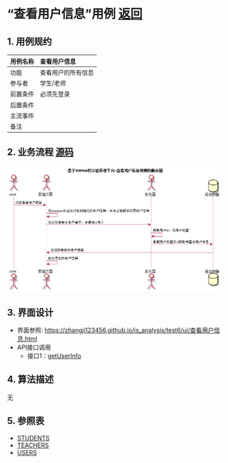 # “查看用户信息”用例 [返回](../README.md)
## 1. 用例规约

|用例名称|查看用户信息|
|-------|:-------------|
|功能|查看用户的所有信息|
|参与者|学生/老师|
|前置条件|必须先登录|
|后置条件| |
|主流事件| |
|备注| |

## 2. 业务流程 [源码](../src/查看用户信息.puml)
![sequence1](../img/查看用户信息.png) 

## 3. 界面设计
- 界面参照:  https://zhangji123456.github.io/is_analysis/test6/ui/查看用户信息.html
- API接口调用
    - 接口1：[getUserInfo](../jiekou/getUserInfo.md) 

## 4. 算法描述
无
    
## 5. 参照表
- [STUDENTS](../数据库设计.md/#STUDENTS)
- [TEACHERS](../数据库设计.md/#TEACHERS)
- [USERS](../数据库设计.md/#USERS)

